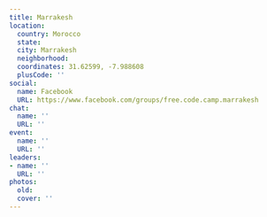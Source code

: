 ```yaml
---
title: Marrakesh
location:
  country: Morocco
  state: 
  city: Marrakesh
  neighborhood: 
  coordinates: 31.62599, -7.988608
  plusCode: ''
social:
  name: Facebook
  URL: https://www.facebook.com/groups/free.code.camp.marrakesh
chat:
  name: ''
  URL: ''
event:
  name: ''
  URL: ''
leaders:
- name: ''
  URL: ''
photos:
  old: 
  cover: ''
---
```


